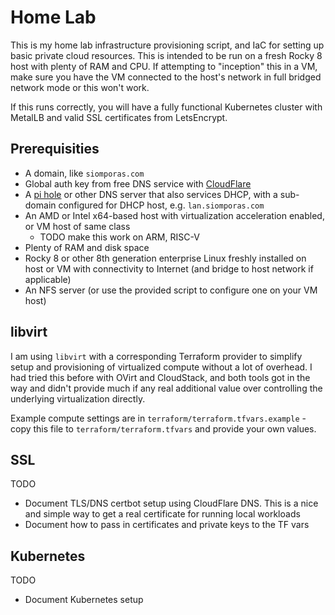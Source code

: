 # Home Lab
This is my home lab infrastructure provisioning script, and IaC for setting up basic private cloud resources. This 
is intended to be run on a fresh Rocky 8 host with plenty of RAM and CPU. If attempting to "inception" this in a VM, 
make sure you have the VM connected to the host's network in full bridged network mode or this won't work.

If this runs correctly, you will have a fully functional Kubernetes cluster with MetalLB and valid SSL certificates
from LetsEncrypt.

## Prerequisities
- A domain, like `siomporas.com`
- Global auth key from free DNS service with [CloudFlare](https://www.cloudflare.com/plans/free/)
- A [pi hole](https://pi-hole.net/) or other DNS server that also services DHCP, with a sub-domain configured for
DHCP host, e.g. `lan.siomporas.com`
- An AMD or Intel x64-based host with virtualization acceleration enabled, or VM host of same class
    - TODO make this work on ARM, RISC-V
- Plenty of RAM and disk space
- Rocky 8 or other 8th generation enterprise Linux freshly installed on host or VM with connectivity to Internet (and bridge to host network if applicable)
- An NFS server (or use the provided script to configure one on your VM host)

## libvirt
I am using `libvirt` with a corresponding Terraform provider to simplify setup and provisioning of virtualized compute
without a lot of overhead. I had tried this before with OVirt and CloudStack, and both tools got in the way and didn't
provide much if any real additional value over controlling the underlying virtualization directly. 

Example compute settings are in `terraform/terraform.tfvars.example` - copy this file to `terraform/terraform.tfvars` 
and provide your own values.

## SSL
TODO
 - Document TLS/DNS certbot setup using CloudFlare DNS. This is a nice and simple way to get a real certificate for
 running local workloads
 - Document how to pass in certificates and private keys to the TF vars

## Kubernetes
TODO
 - Document Kubernetes setup


